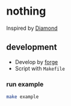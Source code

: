 # nothing

Inspired by [Diamond](https://eips.ethereum.org/EIPS/eip-2535)

## development

- Develop by [forge](https://book.getfoundry.sh/getting-started/installation.html)
- Script with `Makefile`

### run example

```bash
make example
```
